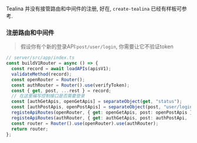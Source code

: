 Tealina 并没有接管路由和中间件的注册, 好在, `create-tealina` 已经有样板可参考.

### 注册路由和中间件
> 假设你有个新的登录API:`post/user/login`, 你需要让它不验证token

```ts {10-12}
// server/src/app/index.ts
const buildV1Router = async () => {
  const record = await loadAPIs(apisV1);
  validateMethod(record);
  const openRouter = Router();
  const authRouter = Router().use(verifyToken);
  const { get, post, ...rest } = record;
  // 在这里编写控制接口是否需要登录
  const [authGetApis, openGetApis] = separateObject(get, "status");
  const [authPostApis, openPostApis] = separateObject(post, "user/login"); // [!code ++]
  registeApiRoutes(openRouter, { get: openGetApis, post: openPostApis }); 
  registeApiRoutes(authRouter, { get: authGetApis, post: authPostApi, ...rest });
  const router = Router().use(openRouter).use(authRouter);
  return router;
};
```



<!-- #### Tealina only effect files blow:
1. `[api-dir]/index.ts`
2. `[api-dir]/[method]/index.ts`
2. `[api-dir]/[method]/**/[hanlder].ts`
3. `types/[api-dir].d.ts`
4. `docs/[api-dir].json`

####  No watch mode
The reason is:  APIs file structure is not change frequently, most of time you coding inside the file. -->
